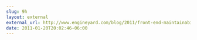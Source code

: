 ```yaml
---
slug: 9h
layout: external
external_url: http://www.engineyard.com/blog/2011/front-end-maintainability-with-sass-and-style-guides/
date: 2011-01-20T20:02:46-06:00
---
```

